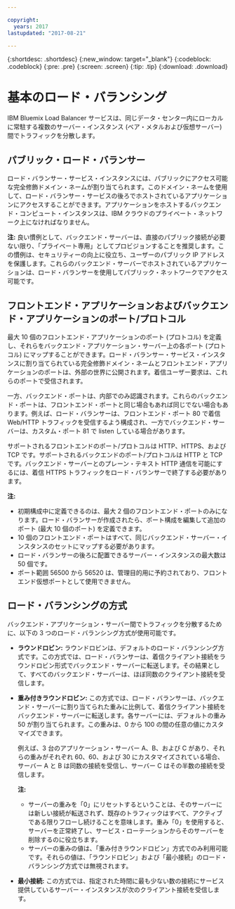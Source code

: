 ```yaml
---

copyright:
  years: 2017
lastupdated: "2017-08-21"

---
```


{:shortdesc: .shortdesc}
{:new_window: target="_blank"}
{:codeblock: .codeblock}
{:pre: .pre}
{:screen: .screen}
{:tip: .tip}
{:download: .download}

# 基本のロード・バランシング
IBM Bluemix Load Balancer サービスは、同じデータ・センター内にローカルに常駐する複数のサーバー・インスタンス (ベア・メタルおよび仮想サーバー) 間でトラフィックを分散します。 

## パブリック・ロード・バランサー 
ロード・バランサー・サービス・インスタンスには、パブリックにアクセス可能な完全修飾ドメイン・ネームが割り当てられます。このドメイン・ネームを使用して、ロード・バランサー・サービスの後ろでホストされているアプリケーションにアクセスすることができます。アプリケーションをホストするバックエンド・コンピュート・インスタンスは、IBM クラウドのプライベート・ネットワーク上になければなりません。 

**注:** 良い慣例として、バックエンド・サーバーは、直接のパブリック接続が必要ない限り、「プライベート専用」としてプロビジョンすることを推奨します。この慣例は、セキュリティーの向上に役立ち、ユーザーのパブリック IP アドレスを保護します。これらのバックエンド・サーバーでホストされているアプリケーションは、ロード・バランサーを使用してパブリック・ネットワークでアクセス可能です。  

## フロントエンド・アプリケーションおよびバックエンド・アプリケーションのポート/プロトコル
最大 10 個のフロントエンド・アプリケーションのポート (プロトコル) を定義し、それらをバックエンド・アプリケーション・サーバー上の各ポート (プロトコル) にマップすることができます。ロード・バランサー・サービス・インスタンスに割り当てられている完全修飾ドメイン・ネームとフロントエンド・アプリケーションのポートは、外部の世界に公開されます。着信ユーザー要求は、これらのポートで受信されます。 

一方、バックエンド・ポートは、内部でのみ認識されます。これらのバックエンド・ポートは、フロントエンド・ポートと同じ場合もあれば同じでない場合もあります。例えば、ロード・バランサーは、フロントエンド・ポート 80 で着信 Web/HTTP トラフィックを受信するよう構成され、一方でバックエンド・サーバーは、カスタム・ポート 81 で listen している場合があります。 

サポートされるフロントエンドのポート/プロトコルは HTTP、HTTPS、および TCP です。サポートされるバックエンドのポート/プロトコルは HTTP と TCP です。バックエンド・サーバーとのプレーン・テキスト HTTP 通信を可能にするには、着信 HTTPS トラフィックをロード・バランサーで終了する必要があります。 

**注:**

* 初期構成中に定義できるのは、最大 2 個のフロントエンド・ポートのみになります。ロード・バランサーが作成されたら、ポート構成を編集して追加のポート (最大 10 個のポート) を定義できます。
* 10 個のフロントエンド・ポートはすべて、同じバックエンド・サーバー・インスタンスのセットにマップする必要があります。
* ロード・バランサーの後ろに配置できるサーバー・インスタンスの最大数は 50 個です。
* ポート範囲 56500 から 56520 は、管理目的用に予約されており、フロントエンド仮想ポートとして使用できません。 

## ロード・バランシングの方式
バックエンド・アプリケーション・サーバー間でトラフィックを分散するために、以下の 3 つのロード・バランシング方式が使用可能です。

* **ラウンドロビン:** ラウンドロビンは、デフォルトのロード・バランシング方式です。この方式では、ロード・バランサーは、着信クライアント接続をラウンドロビン形式でバックエンド・サーバーに転送します。その結果として、すべてのバックエンド・サーバーは、ほぼ同数のクライアント接続を受信します。

* **重み付きラウンドロビン:** この方式では、ロード・バランサーは、バックエンド・サーバーに割り当てられた重みに比例して、着信クライアント接続をバックエンド・サーバーに転送します。各サーバーには、デフォルトの重み 50 が割り当てられます。この重みは、0 から 100 の間の任意の値にカスタマイズできます。 

	例えば、3 台のアプリケーション・サーバー A、B、および C があり、それらの重みがそれぞれ 60、60、および 30 にカスタマイズされている場合、サーバー A と B は同数の接続を受信し、サーバー C はその半数の接続を受信します。 

	**注:** 

	* サーバーの重みを「0」にリセットするということは、そのサーバーには新しい接続が転送されず、既存のトラフィックはすべて、アクティブである限りフローし続けることを意味します。重み「0」を使用すると、サーバーを正常終了し、サービス・ローテーションからそのサーバーを削除するのに役立ちます。 
	* サーバーの重みの値は、「重み付きラウンドロビン」方式でのみ利用可能です。それらの値は、「ラウンドロビン」および「最小接続」のロード・バランシング方式では無視されます。 

* **最小接続:** この方式では、指定された時間に最も少ない数の接続にサービス提供しているサーバー・インスタンスが次のクライアント接続を受信します。 
